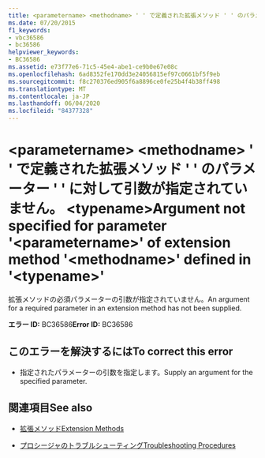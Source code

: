 ```yaml
---
title: <parametername> <methodname> ' ' で定義された拡張メソッド ' ' のパラメーター ' ' に対して引数が指定されていません。 <typename>
ms.date: 07/20/2015
f1_keywords:
- vbc36586
- bc36586
helpviewer_keywords:
- BC36586
ms.assetid: e73f77e6-71c5-45e4-abe1-ce9b0e67e08c
ms.openlocfilehash: 6ad8352fe170dd3e24056815ef97c0661bf5f9eb
ms.sourcegitcommit: f8c270376ed905f6a8896ce0fe25b4f4b38ff498
ms.translationtype: MT
ms.contentlocale: ja-JP
ms.lasthandoff: 06/04/2020
ms.locfileid: "84377328"
---
```

# <a name="argument-not-specified-for-parameter-parametername-of-extension-method-methodname-defined-in-typename"></a><span data-ttu-id="c8bd7-102">\<parametername> \<methodname> ' ' で定義された拡張メソッド ' ' のパラメーター ' ' に対して引数が指定されていません。 \<typename></span><span class="sxs-lookup"><span data-stu-id="c8bd7-102">Argument not specified for parameter '\<parametername>' of extension method '\<methodname>' defined in '\<typename>'</span></span>
<span data-ttu-id="c8bd7-103">拡張メソッドの必須パラメーターの引数が指定されていません。</span><span class="sxs-lookup"><span data-stu-id="c8bd7-103">An argument for a required parameter in an extension method has not been supplied.</span></span>  
  
 <span data-ttu-id="c8bd7-104">**エラー ID:** BC36586</span><span class="sxs-lookup"><span data-stu-id="c8bd7-104">**Error ID:** BC36586</span></span>  
  
## <a name="to-correct-this-error"></a><span data-ttu-id="c8bd7-105">このエラーを解決するには</span><span class="sxs-lookup"><span data-stu-id="c8bd7-105">To correct this error</span></span>  
  
- <span data-ttu-id="c8bd7-106">指定されたパラメーターの引数を指定します。</span><span class="sxs-lookup"><span data-stu-id="c8bd7-106">Supply an argument for the specified parameter.</span></span>  
  
## <a name="see-also"></a><span data-ttu-id="c8bd7-107">関連項目</span><span class="sxs-lookup"><span data-stu-id="c8bd7-107">See also</span></span>

- [<span data-ttu-id="c8bd7-108">拡張メソッド</span><span class="sxs-lookup"><span data-stu-id="c8bd7-108">Extension Methods</span></span>](../programming-guide/language-features/procedures/extension-methods.md)

- [<span data-ttu-id="c8bd7-109">プロシージャのトラブルシューティング</span><span class="sxs-lookup"><span data-stu-id="c8bd7-109">Troubleshooting Procedures</span></span>](../programming-guide/language-features/procedures/troubleshooting-procedures.md)
